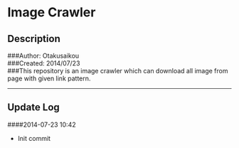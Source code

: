 Image Crawler
==========

Description
----------
###Author: Otakusaikou  
###Created: 2014/07/23  
###This repository is an image crawler which can download all image from page with given link pattern.  

***
Update Log
----------
####2014-07-23 10:42
+ Init commit
